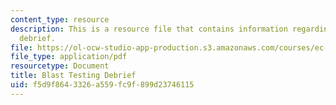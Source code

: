 ```yaml
---
content_type: resource
description: This is a resource file that contains information regarding blast testing
  debrief.
file: https://ol-ocw-studio-app-production.s3.amazonaws.com/courses/ec-s06-design-for-demining-spring-2007/f5d9f8643326a559fc9f899d23746115_MITEC_S06S07_dem_blast.pdf
file_type: application/pdf
resourcetype: Document
title: Blast Testing Debrief
uid: f5d9f864-3326-a559-fc9f-899d23746115
---
```

